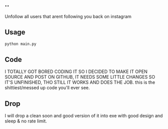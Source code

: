 ## ..
Unfollow all users that arent following you back on instagram

## Usage
```bash
python main.py
```

## Code
I TOTALLY GOT BORED CODING IT SO I DECIDED TO MAKE IT OPEN SOURCE AND POST ON GITHUB, IT NEEDS SOME LITTLE CHANGES SO IT'S UNFINISHED, THO STILL IT WORKS AND DOES THE JOB.
this is the shittiest/messed up code you'll ever see.

## Drop

 I will drop a clean soon and good version of it into exe with good design and sleep & no rate limit.
